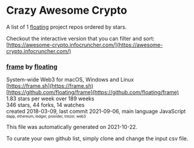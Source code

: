 # Crazy Awesome Crypto
A list of 1 [floating](https://github.com/floating) project repos ordered by stars.  

Checkout the interactive version that you can filter and sort: 
[https://awesome-crypto.infocruncher.com/](https://awesome-crypto.infocruncher.com/)  


### [frame](https://github.com/floating/frame) by [floating](https://github.com/floating)  
System-wide Web3 for macOS, Windows and Linux  
[https://frame.sh](https://frame.sh)  
[https://github.com/floating/frame](https://github.com/floating/frame)  
1.83 stars per week over 189 weeks  
346 stars, 44 forks, 14 watches  
created 2018-03-09, last commit 2021-09-06, main language JavaScript  
<sub><sup>dapp, ethereum, ledger, provider, trezor, web3</sup></sub>


This file was automatically generated on 2021-10-22.  

To curate your own github list, simply clone and change the input csv file.  